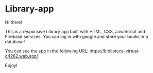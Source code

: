 # Library-app

Hi there! 

This is a responsive Library app built with HTML, CSS, JavaScript and Firebase services. You can log in with google and store your books in a database!

You can see the app in the following URL: https://biblioteca-virtual-c4262.web.app/

Enjoy!
